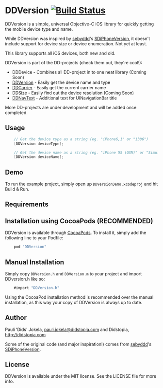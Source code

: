 # DDVersion [![Build Status](https://travis-ci.org/Dids/DDVersion.svg?branch=master)](https://travis-ci.org/Dids/DDVersion)

DDVersion is a simple, universal Objective-C iOS library for quickly getting the mobile device type and name.

While DDVersion was inspired by [sebyddd](https://github.com/sebyddd)'s [SDiPhoneVersion](https://github.com/sebyddd/SDiPhoneVersion), it doesn't include support for device size or device enumeration. Not yet at least.

This library supports all iOS devices, both new and old.

DDVersion is part of the DD-projects (check them out, they're cool!):

- DDDevice - Combines all DD-project in to one neat library (Coming Soon)
- [DDVersion](https://github.com/Dids/DDVersion.git) - Easily get the device name and type
- [DDCarrier](https://github.com/Dids/DDCarrier.git) - Easily get the current carrier name
- DDSize - Easily find out the device resolution (Coming Soon)
- [DDNavText](https://github.com/Dids/DDNavText.git) - Additional text for UINavigationBar title

More DD-projects are under development and will be added once completed.

## Usage
```objective-c
	// Get the device type as a string (eg. "iPhone6,1" or "i386")
    [DDVersion deviceType];

    // Get the device name as a string (eg. "iPhone 5S (GSM)" or "Simulator")	
    [DDVersion deviceName];
```

## Demo

To run the example project, simply open up `DDVersionDemo.xcodeproj` and hit Build & Run.

## Requirements

## Installation using CocoaPods (RECOMMENDED)

DDVersion is available through [CocoaPods](http://cocoapods.org). To install
it, simply add the following line to your Podfile:

```ruby
    pod "DDVersion"
```

## Manual Installation

Simply copy `DDVersion.h` and `DDVersion.m` to your project and import DDversion.h like so:
```objective-c
	#import "DDVersion.h"
```

Using the CocoaPod installation method is recommended over the manual installation, as this way your copy of DDVersion is always up to date.

## Author

Pauli 'Dids' Jokela, pauli.jokela@didstopia.com and Didstopia, http://didstopia.com

Some of the original code (and major inspiration!) comes from [sebyddd](https://github.com/sebyddd)'s [SDiPhoneVersion](https://github.com/sebyddd/SDiPhoneVersion).

## License

DDVersion is available under the MIT license. See the LICENSE file for more info.
